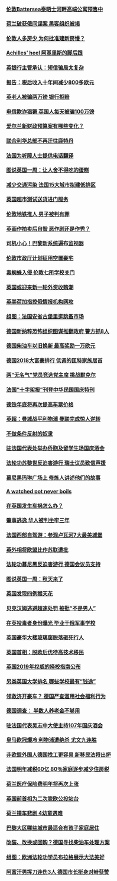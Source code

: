 #### [伦敦Battersea泰晤士河畔高端公寓预售中](../pages/nsc974/n10780029.md?t=10130405) 

#### [荷兰破获俄间谍案 黑客组织被揭](../pages/nsc974/n10779265.md?t=10130405) 

#### [伦敦人多房少 为何批准建新房慢？](../pages/nsc974/n10779376.md?t=10130405) 

#### [Achilles’ heel 阿基里斯的脚后跟](../pages/nsc974/n10779364.md?t=10130405) 

#### [英银行主管承认：短信骗局太复杂](../pages/nsc974/n10779357.md?t=10130405) 

#### [报告：税后收入十年间减少800多欧元](../pages/nsc974/n10779342.md?t=10130405) 

#### [英老人被骗两万镑 银行拒赔](../pages/nsc974/n10779353.md?t=10130405) 

#### [电信欺诈猖獗 英国人每天被骗100万镑](../pages/nsc974/n10779322.md?t=10130405) 

#### [爱尔兰新财政预算案有哪些变化？](../pages/nsc974/n10779332.md?t=10130405) 

#### [联合利华总部不再迁往鹿特丹](../pages/nsc974/n10779315.md?t=10130405) 

#### [法国为听障人士提供电话翻译](../pages/nsc974/n10776654.md?t=10130405) 

#### [图说英国一周：让人舍不得吃的蛋糕](../pages/nsc974/n10776635.md?t=10130405) 

#### [减少交通污染 法国15大城市拟建低排区](../pages/nsc974/n10776580.md?t=10130405) 

#### [英国超市测试送货进门服务](../pages/nsc974/n10776623.md?t=10130405) 

#### [伦敦地铁推人 男子被判有罪](../pages/nsc974/n10776609.md?t=10130405) 

#### [英画作拍卖后自毁 恶作剧还是作秀？](../pages/nsc974/n10776576.md?t=10130405) 

#### [司机小心！巴黎新系统遍布监视器](../pages/nsc974/n10776510.md?t=10130405) 

#### [伦敦市政厅计划征用空置豪宅](../pages/nsc974/n10776569.md?t=10130405) 

#### [毒蜘蛛入侵 伦敦七所学校关门](../pages/nsc974/n10776564.md?t=10130405) 

#### [英国或迎来新一轮外资收购潮](../pages/nsc974/n10776549.md?t=10130405) 

#### [英美荷加指控俄情报机构网攻](../pages/nsc974/n10776535.md?t=10130405) 

#### [组图：法国安省古堡里逛跳蚤市场](../pages/nsc974/n10775210.md?t=10130405) 

#### [德国新纳粹恐怖组织图谋推翻政府 警方抓8人](../pages/nsc974/n10774321.md?t=10130405) 

#### [德国柴油车以旧换新 最高奖励一万欧元](../pages/nsc974/n10774269.md?t=10130405) 

#### [德国2018大富豪排行 低调的匡特家族居首](../pages/nsc974/n10774023.md?t=10130405) 

#### [两“无名气”党员竞选党主席 挑战默克尔](../pages/nsc974/n10774533.md?t=10130405) 

#### [法国“十字架报”刊登中华民国国庆特刊](../pages/nsc974/n10774543.md?t=10130405) 

#### [德铁年底将再次提高车票价格](../pages/nsc974/n10774155.md?t=10130405) 

#### [英超：曼城战平利物浦 曼联完成惊人逆转](../pages/nsc974/n10773638.md?t=10130405) 

#### [不做条件反射的奴隶](../pages/nsc974/n10771821.md?t=10130405) 

#### [驻法国代表处举办侨胞及留学生场国庆酒会](../pages/nsc974/n10769921.md?t=10130405) 

#### [法轮功苏黎世反迫害游行 瑞士议员致信声援](../pages/nsc974/n10767250.md?t=10130405) 

#### [慕尼黑玛琳广场上 修炼人讲述他们的故事](../pages/nsc974/n10762990.md?t=10130405) 

#### [A watched pot never boils](../pages/nsc974/n10763822.md?t=10130405) 

#### [在英国发生车祸怎么办？](../pages/nsc974/n10763811.md?t=10130405) 

#### [肇事逃逸 华人被判坐牢三年](../pages/nsc974/n10763799.md?t=10130405) 

#### [法国西部自驾游：参观卢瓦河7大最美城堡](../pages/nsc974/n10760218.md?t=10130405) 

#### [英外相将欧盟比作苏联遭批](../pages/nsc974/n10761274.md?t=10130405) 

#### [法轮功慕尼黑反迫害游行 德国会议员支持](../pages/nsc974/n10760664.md?t=10130405) 

#### [图说英国一周：秋天来了](../pages/nsc974/n10761380.md?t=10130405) 

#### [英国发现四例猴天花](../pages/nsc974/n10761362.md?t=10130405) 

#### [贝克汉姆逃避超速处罚 被批“不是男人”](../pages/nsc974/n10761349.md?t=10130405) 

#### [在英投毒者身份曝光 毕业于俄军事学校](../pages/nsc974/n10761338.md?t=10130405) 

#### [英国豪华大楼玻璃窗脱落砸死行人](../pages/nsc974/n10761334.md?t=10130405) 

#### [英国首相：脱欧后优待高技术移民](../pages/nsc974/n10761323.md?t=10130405) 

#### [英国2019年权威的择校指南公布](../pages/nsc974/n10761253.md?t=10130405) 

#### [另类英国大学排名 哪些学校最有“钱途”](../pages/nsc974/n10760972.md?t=10130405) 

#### [领救济开豪车？ 德国严查滥用社会福利行为](../pages/nsc974/n10760730.md?t=10130405) 

#### [德国调查：  半数人养老金不够用](../pages/nsc974/n10760552.md?t=10130405) 

#### [驻法国代表吴志中大使主持107年国庆酒会](../pages/nsc974/n10760458.md?t=10130405) 

#### [皇马欧冠爆冷 利物浦遭绝杀 尤文九连胜](../pages/nsc974/n10759476.md?t=10130405) 

#### [非欧盟外国人德国找工更容易 新移民法将出炉](../pages/nsc974/n10758904.md?t=10130405) 

#### [法国明年减税60亿 80％家庭逐步减少住房税](../pages/nsc974/n10758112.md?t=10130405) 

#### [荷兰医疗保险费明年将再次上涨](../pages/nsc974/n10758614.md?t=10130405) 

#### [英国前首相为二次脱欧公投站台](../pages/nsc974/n10756382.md?t=10130405) 

#### [荷兰撞车悲剧 4幼童遇难](../pages/nsc974/n10758529.md?t=10130405) 

#### [巴黎大区哪些城市最适合有孩子家庭居住](../pages/nsc974/n10758451.md?t=10130405) 

#### [改装、改换或回购？德国寻找柴油车处理方案](../pages/nsc974/n10755781.md?t=10130405) 

#### [组图：欧洲法轮功学员布拉格展示大法美好](../pages/nsc974/n10756084.md?t=10130405) 

#### [阿富汗男挥刀连伤3人 德国市长挺身对峙获赞](../pages/nsc974/n10755624.md?t=10130405) 

